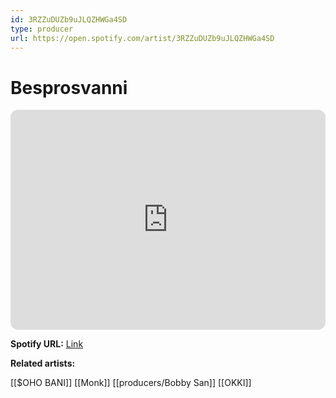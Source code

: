 ```yaml
---
id: 3RZZuDUZb9uJLQZHWGa4SD
type: producer
url: https://open.spotify.com/artist/3RZZuDUZb9uJLQZHWGa4SD
---
```

# Besprosvanni

<iframe style="border-radius:12px" src="https://open.spotify.com/embed/artist/3RZZuDUZb9uJLQZHWGa4SD" width="100%" height="352" frameBorder="0" allowfullscreen="" allow="autoplay; clipboard-write; encrypted-media; fullscreen; picture-in-picture" loading="lazy"></iframe>

**Spotify URL:** [Link](https://open.spotify.com/artist/3RZZuDUZb9uJLQZHWGa4SD)

**Related artists:**

[[$OHO BANI]]
[[Monk]]
[[producers/Bobby San]]
[[OKKI]]
